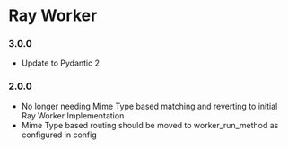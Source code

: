 # Ray Worker

### 3.0.0
- Update to Pydantic 2

### 2.0.0

- No longer needing Mime Type based matching and reverting to initial Ray Worker Implementation
- Mime Type based routing should be moved to worker_run_method as configured in config
